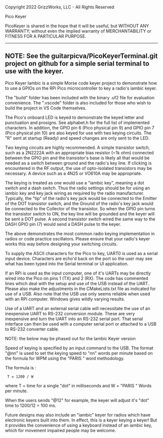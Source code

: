 Copyright 2022 GrizzWorks, LLC - All Rights Reserved

Pico Keyer

PicoKeyer is shared in the hope that it will be useful,
but WITHOUT ANY WARRANTY; without even the implied warranty of
MERCHANTABILITY or FITNESS FOR A PARTICULAR PURPOSE.

------------------------------------------------------------------
NOTE: See the guitarpicva/PicoKeyerTerminal.git project
on github for a simple serial terminal to use with the keyer.
------------------------------------------------------------------

Pico Keyer Iambic is a simple Morse code keyer project to demonstrate
how to use a GPIOs on the RPi Pico microcontroller to key a radio's 
iambic keyer.

The "build" folder has been included with the binary .uf2 file
for evaluation convenience.  The ".vscode" folder is also 
included for those who wish to build the project in VS Code
themselves.

The Pico's onboard LED is keyed to demonstrate the keyed letter 
and punctuation and prosigns.  See alphabet.h for the full list 
of implemented characters.  In addition, the GPIO pin 6 
(Pico physical pin 9) and GPIO pin 7 (Pico physical pin 10) are
also keyed for use with two keying circuits.  The "R" sent at 
startup (Ready) and speed changes are only sent to the LED.  

Two keying circuits are highly recommended.  A simple transistor switch,
such as a 2N2222A with an appropriate bias resistor (~1k ohm) connected
between the GPIO pin and the transistor's base is likely all that
would be needed as a switch between ground and the radio's key 
line.  If clicking is encountered in the RF output, the use of 
opto-isolated transistors may be necessary.  A device such as 
a 4N25 or VO610A may be appropriate.

The keying is treated as one would use a "iambic key", meaning
a dot switch and a dash switch.  Thus the radio settings
should be for using an iambic key and key jack wiring as
required by the radio manufacturer.  Typically, the "tip" of the 
radio's key jack would be connected to the Emitter of the DOT transistor 
switch, and the Ground of the radio's key jack would be connected 
to the Collector of the transistor.  So when the GPIO pin turns
the transistor switch to ON, the key line will be grounded and
the keyer will be sent a DOT pulse.  A second transistor switch
wired the same way to the DASH GPIO pin (7) would send a DASH pulse
to the keyer.

The above demonstrates the most common radio keying implementation 
in radios or code practice oscillators. Please ensure that your 
radio's keyer works this way before designing your switching circuits.

To supply the ASCII characters for the Pico to key, UART0 is
used as a serial input device.  Characters are echo'd back on the
port so the user may see what has been typed into the Serial
terminal or UI application.

If an RPi is used as the input computer, one of it's UARTs may
be directly wired into the Pico on pins 1 (TX) and 2 (RX). The
code has commented lines which deal with the setup and use of
the USB instead of the UART.  Please also make the adjustments in
the CMakeLists.txt file as indicated for use of a USB.  Also note
that the USB use only seems reliable when used with an RPi
computer.  Windows gives wildly varying results.  

Use of a UART and an external serial cable will necessitate the
use of an inexpensive UART to RS-232 conversion module.  These
are very inexpensive and turn the UART into an RS-232 serial port.
That serial interface can then be used with a computer serial port
or attached to a USB to RS-232 converter cable.


NOTE: the below may be phased out for the Iambic Keyer version

Speed of keying is specified by an input command to the USB.
The format "@nn" is used to set the keying speed to "nn" words
per minute based on the formula for WPM using the "PARIS " word
methodology.  

The formula is :  

     T = 1200 / W

where T = time for a single "dot" in milliseconds and W = "PARIS " 
Words per minute.

When the users sends "@12" for example, the keyer will adjust it's
"dot" time to 1200/12 = 100 ms.

Future designs may also include an "iambic" keyer for radios 
which have electronic keyers built into them.  In effect, this 
is a keyer keying a keyer!  But it provides the convenience of 
using a keyboard instead of an iambic key, which for movement 
impaired people may be welcome.